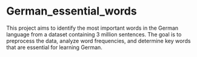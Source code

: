 # German_essential_words
This project aims to identify the most important words in the German language from a dataset containing 3 million sentences. The goal is to preprocess the data, analyze word frequencies, and determine key words that are essential for learning German.
